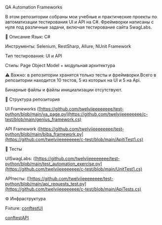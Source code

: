 QA Automation Frameworks


В этом репозитории собраны мои учебные и практические проекты по автоматизации тестирования UI и API на C#.
Фреймворки написаны с нуля под различные задачи, включая тестирование сайта SwagLabs.

📌 Описание
Язык: C#

Инструменты: Selenium, RestSharp, Allure, NUnit Framework

Тип тестирования: UI и API

Стиль: Page Object Model + модульная архитектура


⚠ Важно: в репозитории хранятся только тесты и фреймворки.Всего в репозитории находится 10 тестов, 5 из которых на UI и 5 на Api.

Бинарные файлы и файлы инициализации отсутствуют.

📂 Структура репозитория


UI Frameworks
([https://github.com/twelviieeeeeeee/test-python/blob/main/ya_page.py](https://github.com/twelviieeeeeeee/c-test/blob/main/genius_framework.cs)

API Framework
([https://github.com/twelviieeeeeeee/test-python/blob/main/biba_framework.py](https://github.com/twelviieeeeeeee/c-test/blob/main/ApitiTest1.cs)

🧪 Тесты


UISwagLabs: ([https://github.com/twelviieeeeeeee/test-python/blob/main/test_automation_exercise.py](https://github.com/twelviieeeeeeee/c-test/blob/main/UnitTest1.cs)

APIтесты: ([https://github.com/twelviieeeeeeee/test-python/blob/main/api_requests_test.py](https://github.com/twelviieeeeeeee/c-test/blob/main/ApiTests.cs)

⚙ Инфраструктура

Fixture: [conftestUI](https://github.com/twelviieeeeeeee/c-test/blob/main/BaseTest.cs)

[conftestAPI](https://github.com/twelviieeeeeeee/c-test/blob/main/ApiTestFixture.cs)
